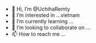 - 👋 Hi, I’m @UchihaRemty
- 👀 I’m interested in ...vietnam
- 🌱 I’m currently learning ...
- 💞️ I’m looking to collaborate on ...
- 📫 How to reach me ...

<!---
UchihaRemty/UchihaRemty is a ✨ special ✨ repository because its `README.md` (this file) appears on your GitHub profile.
You can click the Preview link to take a look at your changes.
--->
